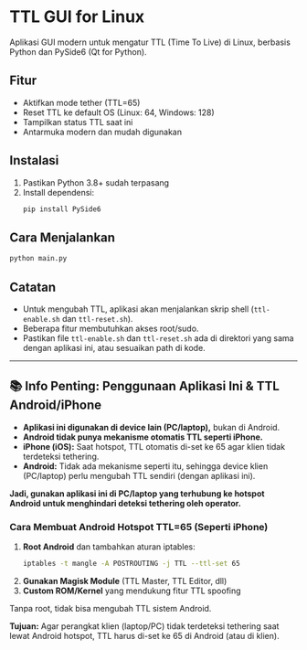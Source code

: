# TTL GUI for Linux

Aplikasi GUI modern untuk mengatur TTL (Time To Live) di Linux, berbasis Python dan PySide6 (Qt for Python).

## Fitur
- Aktifkan mode tether (TTL=65)
- Reset TTL ke default OS (Linux: 64, Windows: 128)
- Tampilkan status TTL saat ini
- Antarmuka modern dan mudah digunakan

## Instalasi
1. Pastikan Python 3.8+ sudah terpasang
2. Install dependensi:
   ```bash
   pip install PySide6
   ```

## Cara Menjalankan
```bash
python main.py
```

## Catatan
- Untuk mengubah TTL, aplikasi akan menjalankan skrip shell (`ttl-enable.sh` dan `ttl-reset.sh`).
- Beberapa fitur membutuhkan akses root/sudo.
- Pastikan file `ttl-enable.sh` dan `ttl-reset.sh` ada di direktori yang sama dengan aplikasi ini, atau sesuaikan path di kode. 

---

## 📚 Info Penting: Penggunaan Aplikasi Ini & TTL Android/iPhone

- **Aplikasi ini digunakan di device lain (PC/laptop),** bukan di Android.
- **Android tidak punya mekanisme otomatis TTL seperti iPhone.**
- **iPhone (iOS):** Saat hotspot, TTL otomatis di-set ke 65 agar klien tidak terdeteksi tethering.
- **Android:** Tidak ada mekanisme seperti itu, sehingga device klien (PC/laptop) perlu mengubah TTL sendiri (dengan aplikasi ini).

**Jadi, gunakan aplikasi ini di PC/laptop yang terhubung ke hotspot Android untuk menghindari deteksi tethering oleh operator.**

### Cara Membuat Android Hotspot TTL=65 (Seperti iPhone)

1. **Root Android** dan tambahkan aturan iptables:
   ```sh
   iptables -t mangle -A POSTROUTING -j TTL --ttl-set 65
   ```
2. **Gunakan Magisk Module** (TTL Master, TTL Editor, dll)
3. **Custom ROM/Kernel** yang mendukung fitur TTL spoofing

Tanpa root, tidak bisa mengubah TTL sistem Android.

**Tujuan:** Agar perangkat klien (laptop/PC) tidak terdeteksi tethering saat lewat Android hotspot, TTL harus di-set ke 65 di Android (atau di klien). 